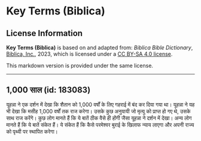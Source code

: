 # Key Terms (Biblica)

## License Information

**Key Terms (Biblica)** is based on and adapted from: _Biblica Bible Dictionary_, [Biblica, Inc.](https://www.biblica.com/), 2023, which is licensed under a [CC BY-SA 4.0 license](https://creativecommons.org/licenses/by-sa/4.0/legalcode.en).

This markdown version is provided under the same license.



--------------------------------

## 1,000 साल (id: 183083)

यूहन्ना ने एक दर्शन में देखा कि शैतान को 1,000 वर्षों के लिए गहराई में बंद कर दिया गया था। यूहन्ना ने यह भी देखा कि मसीह 1,000 वर्षों तक राज करेगा। उसके कुछ अनुयायी जो मृत्यु को प्राप्त हो गए थे, उसके साथ राज करेंगे। कुछ लोग मानते हैं कि ये बातें ठीक वैसे ही होंगी जैसा यूहन्ना ने दर्शन में देखा। अन्य लोग मानते हैं कि ये बातें संकेत हैं। ये संकेत हैं कि कैसे परमेश्वर बुराई के खिलाफ न्याय लाएगा और अपनी राज्य को पृथ्वी पर स्थापित करेगा।


